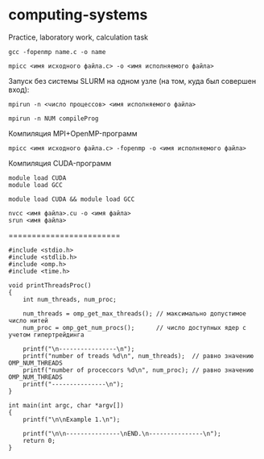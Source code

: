# computing-systems
Practice, laboratory work, calculation task

```gcc -fopenmp name.c -o name```

```mpicc <имя исходного файла.c> -o <имя исполняемого файла>```

Запуск без системы SLURM на одном узле (на том, куда был совершен вход):

```mpirun -n <число процессов> <имя исполняемого файла>```


```
mpirun -n NUM compileProg
```


Компиляция MPI+OpenMP-программ

```mpicc <имя исходного файла.c> -fopenmp -o <имя исполняемого файла>``` 

Компиляция CUDA-программ

```
module load CUDA
module load GCC

module load CUDA && module load GCC

nvcc <имя файла>.cu -o <имя файла>
srun <имя файла>
```

========================


```
#include <stdio.h>
#include <stdlib.h>
#include <omp.h>
#include <time.h>

void printThreadsProc()
{
    int num_threads, num_proc;

    num_threads = omp_get_max_threads(); // максимально допустимое число нитей
    num_proc = omp_get_num_procs();      // число доступных ядер с учетом гипертрейдинга

    printf("\n----------------\n");
    printf("number of treads %d\n", num_threads);  // равно значению OMP_NUM_THREADS
    printf("number of proceccors %d\n", num_proc); // равно значению OMP_NUM_THREADS
    printf("---------------\n");
}

int main(int argc, char *argv[])
{
    printf("\n\nExample 1.\n");

    printf("\n\n---------------\nEND.\n---------------\n");
    return 0;
}
```
